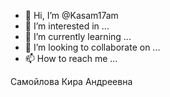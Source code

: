 - 👋 Hi, I’m @Kasam17am
- 👀 I’m interested in ...
- 🌱 I’m currently learning ...
- 💞️ I’m looking to collaborate on ...
- 📫 How to reach me ...

<!---
Kasam17am/Kasam17am is a ✨ special ✨ repository because its `README.md` (this file) appears on your GitHub profile.
You can click the Preview link to take a look at your changes.
--->
Самойлова Кира Андреевна
